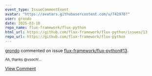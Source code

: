 ```yaml
---
event_type: IssueCommentEvent
avatar: "https://avatars.githubusercontent.com/u/741970?"
user: grondo
date: 2025-03-10
repo_name: flux-framework/flux-python
html_url: https://github.com/flux-framework/flux-python/issues/13
repo_url: https://github.com/flux-framework/flux-python
---
```


<a href='https://github.com/grondo' target='_blank'>grondo</a> commented on issue <a href='https://github.com/flux-framework/flux-python/issues/13' target='_blank'>flux-framework/flux-python#13</a>.

<small>Ah, thanks @vsoch!...</small>

<a href='https://github.com/flux-framework/flux-python/issues/13' target='_blank'>View Comment</a>